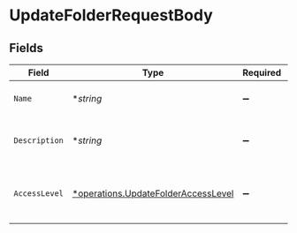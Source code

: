 # UpdateFolderRequestBody


## Fields

| Field                                                                                     | Type                                                                                      | Required                                                                                  | Description                                                                               |
| ----------------------------------------------------------------------------------------- | ----------------------------------------------------------------------------------------- | ----------------------------------------------------------------------------------------- | ----------------------------------------------------------------------------------------- |
| `Name`                                                                                    | **string*                                                                                 | :heavy_minus_sign:                                                                        | The name of the folder.                                                                   |
| `Description`                                                                             | **string*                                                                                 | :heavy_minus_sign:                                                                        | The description of the folder.                                                            |
| `AccessLevel`                                                                             | [*operations.UpdateFolderAccessLevel](../../models/operations/updatefolderaccesslevel.md) | :heavy_minus_sign:                                                                        | The access level of the folder within the workspace.                                      |
